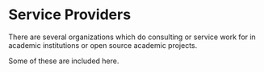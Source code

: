 # Service Providers

There are several organizations which do consulting or service work for in academic institutions or open source academic projects.

Some of these are included here.